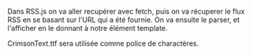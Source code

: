 Dans RSS.js on va aller recupérer avec fetch, puis on va 
récuperer le flux RSS en se basant sur l'URL qui a été fournie.
On va ensuite le parser, et l'afficher en le donnant à notre élément template.

CrimsonText.ttf sera utilisée comme police de charactères.
